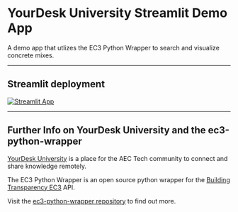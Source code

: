 # YourDesk University Streamlit Demo App
A demo app that utlizes the EC3 Python Wrapper to search and visualize concrete mixes.
____________________________________
## Streamlit deployment

[![Streamlit App](https://static.streamlit.io/badges/streamlit_badge_black_white.svg)](https://jbf1212-ydu-streamlit-demo-demo-app-myhuqe.streamlit.app/)

____________________________________
## Further Info on YourDesk University and the ec3-python-wrapper

[YourDesk University](https://yourdeskuniversity.com/) is a place for the AEC Tech community to connect and share knowledge remotely. 

The EC3 Python Wrapper is an open source python wrapper for the [Building Transparency EC3](https://buildingtransparency.org/ec3) API.

Visit the [ec3-python-wrapper repository](https://github.com/jbf1212/ec3-python-wrapper) to find out more.
